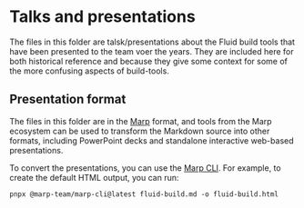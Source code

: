 # Talks and presentations

The files in this folder are talsk/presentations about the Fluid build tools that have been presented to the team voer
the years. They are included here for both historical reference and because they give some context for some of the more
confusing aspects of build-tools.

## Presentation format

The files in this folder are in the [Marp](https://marp.app/) format, and tools from the Marp ecosystem can be used to transform the Markdown
source into other formats, including PowerPoint decks and standalone interactive web-based presentations.

To convert the presentations, you can use the [Marp CLI](https://www.npmjs.com/package/@marp-team/marp-cli). For
example, to create the default HTML output, you can run:

```shell
pnpx @marp-team/marp-cli@latest fluid-build.md -o fluid-build.html
```

